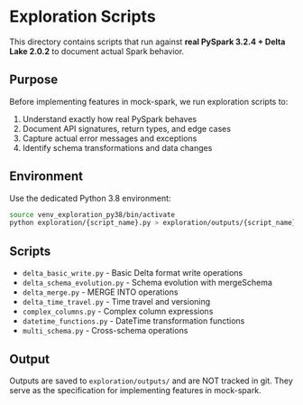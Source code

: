 # Exploration Scripts

This directory contains scripts that run against **real PySpark 3.2.4 + Delta Lake 2.0.2** to document actual Spark behavior.

## Purpose

Before implementing features in mock-spark, we run exploration scripts to:
1. Understand exactly how real PySpark behaves
2. Document API signatures, return types, and edge cases
3. Capture actual error messages and exceptions
4. Identify schema transformations and data changes

## Environment

Use the dedicated Python 3.8 environment:

```bash
source venv_exploration_py38/bin/activate
python exploration/{script_name}.py > exploration/outputs/{script_name}_output.txt
```

## Scripts

- `delta_basic_write.py` - Basic Delta format write operations
- `delta_schema_evolution.py` - Schema evolution with mergeSchema
- `delta_merge.py` - MERGE INTO operations
- `delta_time_travel.py` - Time travel and versioning
- `complex_columns.py` - Complex column expressions
- `datetime_functions.py` - DateTime transformation functions
- `multi_schema.py` - Cross-schema operations

## Output

Outputs are saved to `exploration/outputs/` and are NOT tracked in git.
They serve as the specification for implementing features in mock-spark.


